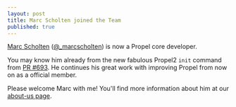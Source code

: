```yaml
---
layout: post
title: Marc Scholten joined the Team
published: true
---
```


<a href="https://github.com/mpscholten">Marc Scholten</a> (<a href="http://www.twitter.com/_marcscholten">@_marcscholten</a>) is now a Propel core developer.

You may know him already from the new fabulous Propel2 `init` command from [PR #693](https://github.com/propelorm/Propel2/pull/693). He continues
his great work with improving Propel from now on as a official member.

Please welcome Marc with me! You'll find more information about him at our [about-us page](http://propelorm.org/about-us.html).